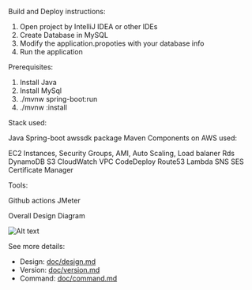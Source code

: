 Build and Deploy instructions:

1. Open project by IntelliJ IDEA or other IDEs
2. Create Database in MySQL
3. Modify the application.propoties with your database info
4. Run the application


Prerequisites:

1. Install Java
2. Install MySql
3. ./mvnw spring-boot:run
4. ./mvnw :install


Stack used:

Java
Spring-boot
awssdk package
Maven
Components on AWS used:

EC2 Instances, Security Groups, AMI, Auto Scaling, Load balaner
Rds
DynamoDB
S3
CloudWatch
VPC
CodeDeploy
Route53
Lambda
SNS
SES
Certificate Manager

Tools:

Github actions
JMeter

Overall Design Diagram

![Alt text](https://github.com/liukeyu-spring2021/webapp/blob/master/doc/Diagram.png?raw=true "Title")

See more details:

- Design:  [doc/design.md](https://github.com/liukeyu-spring2021/webapp/blob/master/doc/design.md)
- Version: [doc/version.md](https://github.com/liukeyu-spring2021/webapp/blob/master/doc/version.md)
- Command: [doc/command.md](https://github.com/liukeyu-spring2021/webapp/blob/master/doc/command.md)